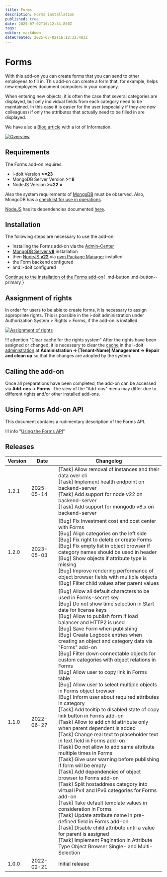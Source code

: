 ```yaml
---
title: Forms
description: Forms installation
published: true
date: 2025-07-02T16:12:34.850Z
tags: 
editor: markdown
dateCreated: 2025-07-02T16:12:32.483Z
---
```


# Forms

With this add-on you can create forms that you can send to other employees to fill in. This add-on can create a form that, for example, helps new employees document computers in your company.

When entering new objects, it is often the case that several categories are displayed, but only individual fields from each category need to be maintained. In this case it is easier for the user (especially if they are new colleagues) if only the attributes that actually need to be filled in are displayed.

We have also a [Blog article](https://www.i-doit.com/en/blog/the-new-i-doit-pro-forms-add-on/) with a lot of Information.

[![Overview](../../assets/images/en/i-doit-add-ons/forms/1-forms.png)](../../assets/images/en/i-doit-add-ons/forms/1-forms.png)

## Requirements

The Forms add-on requires:

*   i-doit Version **\>=23**
*   MongoDB Server Version **\>=8**
*   NodeJS Version **\>=22.x**

Also the system requirements of [MongoDB](https://docs.mongodb.com/manual/administration/production-notes/#mongodb-binaries) must be observed. Also, MongoDB has a [checklist for use in operations](https://docs.mongodb.com/manual/administration/production-checklist-operations/#operations-checklist).

[NodeJS](https://nodejs.org/en/download/current/) has its dependencies documented [here](https://nodejs.org/en/docs/).

## Installation

The following steps are necessary to use the add-on:

*   Installing the Forms add-on via the [Admin-Center](../../system-administration/admin-center.md)
*   [MongoDB Server **v8**](https://docs.mongodb.com/manual/installation/) installation
*   then [NodeJS **v22**](https://nodejs.org/en/download/current/) via [nvm Package Manager](https://nodejs.org/en/download/package-manager/) installed
*   the Form backend configured
*   and i-doit configured

[Continue to the installation of the Forms add-on](install-forms-addon.md){ .md-button .md-button--primary }

## Assignment of rights

In order for users to be able to create forms, it is necessary to assign appropriate rights. This is possible in the i-doit administration under Authorization System > Rights > Forms, if the add-on is installed.

[![Assignment of rights](../../assets/images/en/i-doit-add-ons/forms/2-forms.png)](../../assets/images/en/i-doit-add-ons/forms/2-forms.png)

!!! attention "Clear cache for the rights system"
    After the rights have been assigned or changed, it is necessary to clear the [cache](../../system-administration/administration/tenant-management/repair-and-clean-up.md) in the i-doit [administration](../../system-administration/administration/index.md) at **Administration → [Tenant-Name] Management → Repair and clean up** so that the changes are adopted by the system.

## Calling the add-on

Once all preparations have been completed, the add-on can be accessed via **Add-ons → Forms**. The view of the "Add-ons" menu may differ due to different rights and/or other installed add-ons.

## Using Forms Add-on API

This document contains a rudimentary description of the Forms API.

!!! info "[Using the Forms API](using-forms-api.md)"

## Releases

| Version | Date       | Changelog                                                                                                                                                                                                                                                                                                                                                                                                                                                                                                                                                                                                                                                                                                                                                                                                                                                                                                                                                                                                                                                                                                                                                                                                                                                                                                                                                                                                                                                                                                   |
| ------- | ---------- | ----------------------------------------------------------------------------------------------------------------------------------------------------------------------------------------------------------------------------------------------------------------------------------------------------------------------------------------------------------------------------------------------------------------------------------------------------------------------------------------------------------------------------------------------------------------------------------------------------------------------------------------------------------------------------------------------------------------------------------------------------------------------------------------------------------------------------------------------------------------------------------------------------------------------------------------------------------------------------------------------------------------------------------------------------------------------------------------------------------------------------------------------------------------------------------------------------------------------------------------------------------------------------------------------------------------------------------------------------------------------------------------------------------------------------------------------------------------------------------------------------------- |
| 1.2.1   | 2025-05-14 | [Task] Allow removal of instances and their data over cli<br> [Task] Implement health endpoint on backend-server<br>[Task] Add support for node v22 on backend-server<br>[Task] Add support for mongodb v8.x on backend-server                                                                                                                                                                                                                                                                                                                                                                                                                                                                                                                                                                                                                                                                                                                                                                                                                                                                                                                                                                                                                                                                                                                                                                                                                                                                              |
| 1.2.0   | 2023-05-03 | [Bug] Fix Investment cost and cost center with Forms<br> [Bug] Align categories on the left side<br>[Bug] Fix right to delete or create Forms<br>[Bug] Fix empty list in object browser if category names should be used in header<br>[Bug] Show objects if attribute type is missing<br>[Bug] Improve rendering performance of object browser fields with multiple objects<br>[Bug] Filter child values after parent values                                                                                                                                                                                                                                                                                                                                                                                                                                                                                                                                                                                                                                                                                                                                                                                                                                                                                                                                                                                                                                                                                |
| 1.1.0   | 2022-06-27 | [Bug] Allow all default characters to be used in Forms-secret key  <br>[Bug] Do not show time selection in Start date for license keys  <br>[Bug] Allow to publish form if load balancer and HTTP2 is used  <br>[Bug] Save Form when publishing  <br>[Bug] Create Logbook entries when creating an object and category data via "Forms" add-on  <br>[Bug] Filter down connectable objects for custom categories with object relations in Forms  <br>[Bug] Allow user to copy link in Forms table  <br>[Bug] Allow user to select multiple objects in Forms object browser  <br>[Bug] Inform user about required attributes in category  <br>[Task] Add tooltip to disabled state of copy link button in Forms add-on  <br>[Task] Allow to add child attribute only when parent dependent is added  <br>[Task] Change real text to placeholder text in text field in Forms add-on  <br>[Task] Do not allow to add same attribute multiple times in Forms  <br>[Task] Give user warning before publishing if form will be empty  <br>[Task] Add dependencies of object browser to Forms add-on  <br>[Task] Split hostaddress category into virtual IPv4 and IPv6 categories for Forms add-on  <br>[Task] Take default template values in consideration in Forms  <br>[Task] Update attribute name in pre-defined field in Forms add-on  <br>[Task] Disable child attribute until a value for parent is assigned  <br>[Task] Implement Pagination in Attribute Type Object Browser Single- and Multi-Selection |
| 1.0.0   | 2022-02-21 | Initial release                                                                                                                                                                                                                                                                                                                                                                                                                                                                                                                                                                                                                                                                                                                                                                                                                                                                                                                                                                                                                                                                                                                                                                                                                                                                                                                                                                                                                                                                                             |
